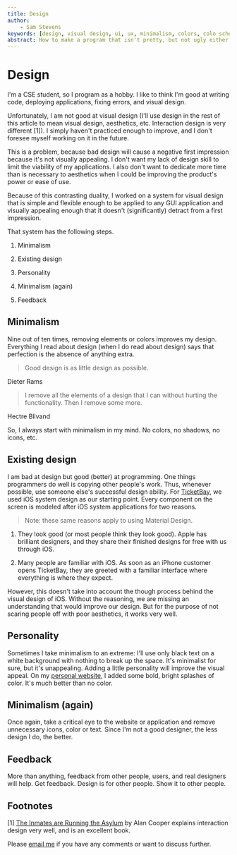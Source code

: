 ```yaml
---
title: Design
author:
    - Sam Stevens
keywords: [design, visual design, ui, ux, minimalism, colors, colo scheme]
abstract: How to make a program that isn't pretty, but not ugly either.
---
```


# Design

I'm a CSE student, so I program as a hobby. I like to think I'm good at writing code, deploying applications, fixing errors, and visual design. 

Unfortunately, I am not good at visual design (I'll use design in the rest of this article to mean visual design, aesthetics, etc. Interaction design is very different [1]). I simply haven't practiced enough to improve, and I don't foresee myself working on it in the future. 

This is a problem, because bad design will cause a negative first impression because it's not visually appealing. I don't want my lack of design skill to limit the viability of my applications. I also don't want to dedicate more time than is necessary to aesthetics when I could be improving the product's power or ease of use. 

Because of this contrasting duality, I worked on a system for visual design that is simple and flexible enough to be applied to any GUI application and visually appealing enough that it doesn't (significantly) detract from a first impression. 

That system has the following steps.

1. Minimalism

2. Existing design

3. Personality

4. Minimalism (again)

5. Feedback

## Minimalism

Nine out of ten times, removing elements or colors improves my design. Everything I read  about design (when I do read about design) says that perfection is the absence of anything extra.

> Good design is as little design as possible.

 Dieter Rams

> I remove all the elements of a design that I can without hurting the functionality. Then I remove some more.

 Hectre Blivand

So, I always start with minimalism in my mind. No colors, no shadows, no icons, etc. 

## Existing design

I am bad at design but good (better) at programming. One things programmers do well is copying other people's work. Thus, whenever possible, use someone else's successful design ability. For [TicketBay](https://salty.software/ticketbay), we used iOS system design as our starting point. Every component on the screen is modeled after iOS system applications for two reasons. 

> Note: these same reasons apply to using Material Design.

1. They look good (or most people think they look good). Apple has brilliant designers, and they share their finished designs for free with us through iOS. 

2. Many people are familiar with iOS. As soon as an iPhone customer opens TicketBay, they are greeted with a familiar interface where everything is where they expect. 

However, this doesn't take into account the though process behind the visual design of iOS. Without the reasoning, we are missing an understanding that would improve our design. But for the purpose of not scaring people off with poor aesthetics, it works very well. 

## Personality

Sometimes I take minimalism to an extreme: I'll use only black text on a white background with nothing to break up the space. It's minimalist for sure, but it's unappealing. Adding a little personality will  improve the visual appeal. On my [personal website](https://samuelstevens.me), I added some bold, bright splashes of color. It's much better than no color. 

## Minimalism (again)

Once again, take a critical eye to the website or application and remove unnecessary icons, color or text. Since I'm not a good designer, the less design I do, the better. 

## Feedback

More than anything, feedback from other people, users, and real designers will help. Get feedback. Design is for other people. Show it to other people. 

## Footnotes

[1] [The Inmates are Running the Asylum](https://www.amazon.com/Inmates-Are-Running-Asylum-Products/dp/0672326140) by Alan Cooper explains interaction design very well, and is an excellent book.

Please [email me](mailto:samuel.robert.stevens@gmail.com) if you have any comments or want to discuss further.